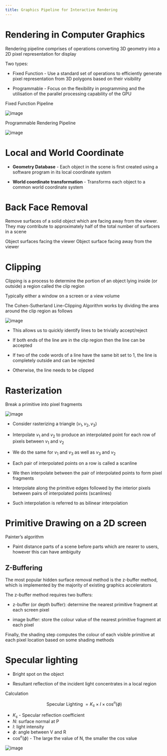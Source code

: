 ```yaml
---
title: Graphics Pipeline for Interactive Rendering
---
```


# Rendering in Computer Graphics

Rendering pipeline comprises of operations converting 3D geometry into a
2D pixel representation for display

Two types:

- Fixed Function - Use a standard set of operations to efficiently
  generate pixel representation from 3D polygons based on their
  visibility

- Programmable - Focus on the flexibility in programming and the
  utilisation of the parallel processing capability of the GPU

Fixed Function Pipeline

![image](/img/Year_2/Software_Methodologies/Computer_Graphics/Rendering/Fixed-Function.png)

Programmable Rendering Pipeline

![image](/img/Year_2/Software_Methodologies/Computer_Graphics/Rendering/programmable.png)

# Local and World Coordinate

- **Geometry Database** - Each object in the scene is first created
  using a software program in its local coordinate system

- **World coordinate transformation** - Transforms each object to a
  common world coordinate system

# Back Face Removal

Remove surfaces of a solid object which are facing away from the viewer.
They may contribute to approximately half of the total number of
surfacers in a scene

<Definition name="Front Faces">
Object surfaces facing the viewer
</Definition>

<Definition name="Back faces">
Object surface facing away from the viewer
</Definition>

# Clipping

Clipping is a process to determine the portion of an object lying inside
(or outside) a region called the clip region

<Definition name="Clip region">
Typically either a window on a screen or a view volume
</Definition>

The Cohen-Sutherland Line-Clipping Algorithm works by dividing the area
around the clip region as follows

![image](/img/Year_2/Software_Methodologies/Computer_Graphics/Rendering/Clipping.png)

- This allows us to quickly identify lines to be trivially
  accept/reject

- If both ends of the line are in the clip region then the line can be
  accepted

- If two of the code words of a line have the same bit set to 1, the
  line is completely outside and can be rejected

- Otherwise, the line needs to be clipped

# Rasterization

Break a primitive into pixel fragments

![image](/img/Year_2/Software_Methodologies/Computer_Graphics/Rendering/Rasterization.png)

- Consider rasterizing a triangle $(v_1,v_2,v_3)$

- Interpolate $v_1$ and $v_2$ to produce an interpolated point for
  each row of pixels between $v_1$ and $v_2$

- We do the same for $v_1$ and $v_3$ as well as $v_3$ and $v_2$

- Each pair of interpolated points on a row is called a scanline

- We then interpolate between the pair of interpolated points to form
  pixel fragments

- Interpolate along the primitive edges followed by the interior
  pixels between pairs of interpolated points (scanlines)

- Such interpolation is referred to as bilinear interpolation

# Primitive Drawing on a 2D screen

Painter’s algorithm

- Paint distance parts of a scene before parts which are nearer to
  users, however this can have ambiguity

## Z-Buffering

The most popular hidden surface removal method is the z-buffer method,
which is implemented by the majority of existing graphics accelerators

The z-buffer method requires two buffers:

- z-buffer (or depth buffer): determine the nearest primitive fragment
  at each screen pixel

- image buffer: store the colour value of the nearest primitive
  fragment at each pixel

Finally, the shading step computes the colour of each visible primitive
at each pixel location based on some shading methods

# Specular lighting

- Bright spot on the object

- Resultant reflection of the incident light concentrates in a local
  region

Calculation

$$
\text{Specular Lighting } = K_s\times I \times \cos^n(\phi)
$$

- $K_s$ - Specular reflection coefficient
- $N$: surface normal at P
- $I$: light intensity
- $\phi$: angle between V and R
- $\cos^n(\phi)$ - The large the value of N, the smaller the cos value

![image](/img/Year_2/Software_Methodologies/Computer_Graphics/Rendering/Specular_Lighting.png)
